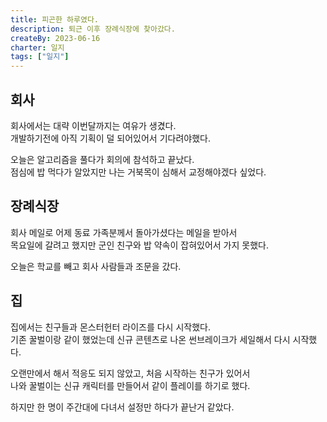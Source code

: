 ```yaml
---
title: 피곤한 하루였다.
description: 퇴근 이후 장례식장에 찾아갔다.
createBy: 2023-06-16
charter: 일지
tags: ["일지"]
---
```


## 회사

회사에서는 대략 이번달까지는 여유가 생겼다.  
개발하기전에 아직 기획이 덜 되어있어서 기다려야했다.

오늘은 알고리즘을 풀다가 회의에 참석하고 끝났다.  
점심에 밥 먹다가 알았지만 나는 거북목이 심해서 교정해야겠다 싶었다.

## 장례식장

회사 메일로 어제 동료 가족분께서 돌아가셨다는 메일을 받아서  
목요일에 갈려고 했지만 군인 친구와 밥 약속이 잡혀있어서 가지 못했다.

오늘은 학교를 빼고 회사 사람들과 조문을 갔다.

## 집

집에서는 친구들과 몬스터헌터 라이즈를 다시 시작했다.  
기존 꿀벌이랑 같이 했었는데 신규 콘텐츠로 나온 썬브레이크가 세일해서 다시 시작했다.

오랜만에서 해서 적응도 되지 않았고, 처음 시작하는 친구가 있어서  
나와 꿀벌이는 신규 캐릭터를 만들어서 같이 플레이를 하기로 했다.

하지만 한 명이 주간대에 다녀서 설정만 하다가 끝난거 같았다.
